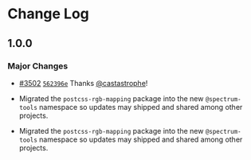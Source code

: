 # Change Log

## 1.0.0

### Major Changes

- [#3502](https://github.com/adobe/spectrum-css/pull/3502) [`562396e`](https://github.com/adobe/spectrum-css/commit/562396eaf21769341f78ea3761393b65f00e751b) Thanks [@castastrophe](https://github.com/castastrophe)!
- Migrated the `postcss-rgb-mapping` package into the new `@spectrum-tools` namespace so updates may shipped and shared among other projects.

- Migrated the `postcss-rgb-mapping` package into the new `@spectrum-tools` namespace so updates may shipped and shared among other projects.
